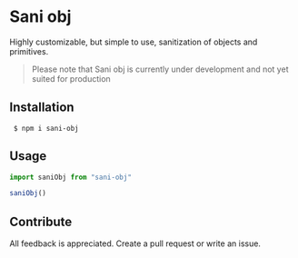 # Sani obj

Highly customizable, but simple to use, sanitization of objects and primitives.

> Please note that Sani obj is currently under development and not yet suited for production

## Installation

```shell
 $ npm i sani-obj
```

## Usage



```ts
import saniObj from "sani-obj"

saniObj()
```

## Contribute

All feedback is appreciated. Create a pull request or write an issue.
